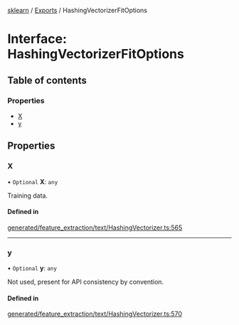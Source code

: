 [sklearn](../readme.md) / [Exports](../modules.md) / HashingVectorizerFitOptions

# Interface: HashingVectorizerFitOptions

## Table of contents

### Properties

- [X](HashingVectorizerFitOptions.md#x)
- [y](HashingVectorizerFitOptions.md#y)

## Properties

### X

• `Optional` **X**: `any`

Training data.

#### Defined in

[generated/feature_extraction/text/HashingVectorizer.ts:565](https://github.com/transitive-bullshit/scikit-learn-ts/blob/367336a/packages/sklearn/src/generated/feature_extraction/text/HashingVectorizer.ts#L565)

___

### y

• `Optional` **y**: `any`

Not used, present for API consistency by convention.

#### Defined in

[generated/feature_extraction/text/HashingVectorizer.ts:570](https://github.com/transitive-bullshit/scikit-learn-ts/blob/367336a/packages/sklearn/src/generated/feature_extraction/text/HashingVectorizer.ts#L570)
